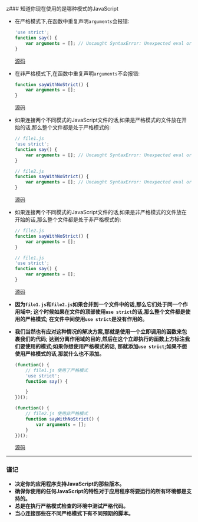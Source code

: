 <!--
 * @Author: yuan.zhou
 * @Date: 2021-05-15 12:33:55
 * @Descripton: 
 * @LastEditTime: 2021-05-15 15:58:32
-->
z### 知道你现在使用的是哪种模式的JavaScript

+ 在严格模式下,在函数中重复声明`arguments`会报错:
    ```javascript
    'use strict';
    function say() {
        var arguments = []; // Uncaught SyntaxError: Unexpected eval or arguments in strict mode
    }
    ```
    [源码](item1/file1.js)
    
+ 在非严格模式下,在函数中重复声明`arguments`不会报错:
    ```javascript
    function sayWithNoStrict() {
        var arguments = [];
    }
    ```
    [源码](item1/file2.js)

+ 如果连接两个不同模式的JavaScript文件的话,如果是严格模式的文件放在开始的话,那么整个文件都是处于严格模式的:
    ```javascript
    // file1.js
    'use strict';
    function say() {
        var arguments = []; // Uncaught SyntaxError: Unexpected eval or arguments in strict mode
    }
    
    // file2.js
    function sayWithNoStrict() {
        var arguments = []; // Uncaught SyntaxError: Unexpected eval or arguments in strict mode
    }
    ```
    [源码](item1/file3.js)

+ 如果连接两个不同模式的JavaScript文件的话,如果是非严格模式的文件放在开始的话,那么整个文件都是处于非严格模式的:
    ```javascript
    // file2.js
    function sayWithNoStrict() {
        var arguments = [];
    }
    
    // file1.js
    'use strict';
    function say() {
        var arguments = [];
    }
    ```
    [源码](item1/file4.js)

+ **因为`file1.js`和`file2.js`如果合并到一个文件中的话,那么它们处于同一个作用域中;
    这个时候如果在文件的顶部使用`use strict`的话,那么整个文件都是使用的严格模式;
    在文件中间使用`use strict`是没有作用的。**
    
+ **我们当然也有应对这种情况的解决方案,那就是使用一个立即调用的函数来包裹我们的代码;
    达到分离作用域的目的,然后在这个立即执行的函数上方标注我们要使用的模式;如果你想使用严格模式的话,
    那就添加`use strict`;如果不想使用严格模式的话,那就什么也不添加。**
    
    ```javascript
    (function() {
        // file1.js 使用了严格模式
        'use strict';
        function say() {
    
        }
    })();
    
    (function() {
        // file2.js 使用非严格模式
        function sayWithNoStrict() {
            var arguments = [];
        }
    })();
    ```
    [源码](item1/file5.js)
    
------

### 谨记
+ **决定你的应用程序支持JavaScript的那些版本。**    
+ **确保你使用的任何JavaScript的特性对于应用程序将要运行的所有环境都是支持的。**    
+ **总是在执行严格模式检查的环境中测试严格代码。**    
+ **当心连接那些在不同严格模式下有不同预期的脚本。**    
    